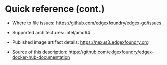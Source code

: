 # Quick reference (cont.)

- Where to file issues: https://github.com/edgexfoundry/edgex-go/issues

- Supported architectures: intel/amd64

- Published image artifact details: https://nexus3.edgexfoundry.org

- Source of this description: https://github.com/edgexfoundry/edgex-docker-hub-documentation